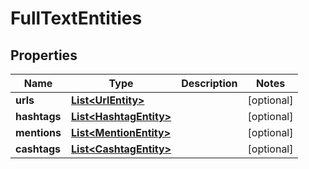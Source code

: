 

# FullTextEntities


## Properties

Name | Type | Description | Notes
------------ | ------------- | ------------- | -------------
**urls** | [**List&lt;UrlEntity&gt;**](UrlEntity.md) |  |  [optional]
**hashtags** | [**List&lt;HashtagEntity&gt;**](HashtagEntity.md) |  |  [optional]
**mentions** | [**List&lt;MentionEntity&gt;**](MentionEntity.md) |  |  [optional]
**cashtags** | [**List&lt;CashtagEntity&gt;**](CashtagEntity.md) |  |  [optional]



